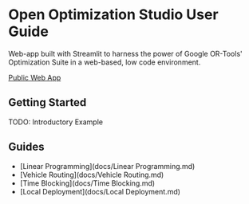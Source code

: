 # Open Optimization Studio User Guide
Web-app built with Streamlit to harness the power of Google OR-Tools' Optimization Suite in a web-based, low code environment.

[Public Web App](https://open-optimization-studio.streamlit.app/)

## Getting Started

TODO: Introductory Example

## Guides

* [Linear Programming](docs/Linear Programming.md)
* [Vehicle Routing](docs/Vehicle Routing.md)
* [Time Blocking](docs/Time Blocking.md)
* [Local Deployment](docs/Local Deployment.md)
